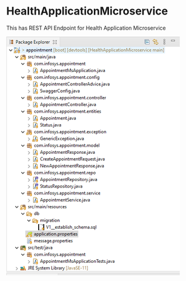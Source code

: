 # HealthApplicationMicroservice
This has REST API Endpoint for Health Application Microservice

![alt text](https://github.com/ghanshyamdesai/HealthApplicationMicroservice/blob/b8d7419553b614e8417db303c2287efc8a9faca1/Health%20Application%20Microservice%20Project%20Structure.png?raw=true)
